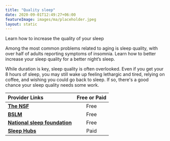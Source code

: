```yaml
---
title: "Quality sleep"
date: 2020-09-01T12:49:27+06:00
featureImage: images/ma/placeholder.jpeg
layout: static
---
```


Learn how to increase the quality of your sleep

Among the most common problems related to aging is sleep quality, with over half of adults reporting symptoms of insomnia. Learn how to better increase your sleep quality for a better night’s sleep.

While duration is key, sleep quality is often overlooked. Even if you get your 8 hours of sleep, you may still wake up feeling lethargic and tired, relying on coffee, and wishing you could go back to sleep. If so, there's a good chance your sleep quality needs some work.

| Provider Links      | Free or Paid  |  
| :-----------          | :--------------:      |  
| [**The NSF**](https://www.thensf.org/10-sleep-tips-sleep-quality/) | Free | 
| [**BSLM**](https://bslm.org.uk/the-importance-of-good-quality-sleep/) | Free | 
| [**National sleep foundation**](https://www.thensf.org/what-is-sleep-quality/) | Free | 
| [**Sleep Hubs**](https://sleephubs.com/) | Paid | 
  

<br/><br/>






